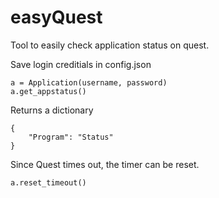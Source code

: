# easyQuest

Tool to easily check application status on quest.

Save login creditials in config.json

```
a = Application(username, password)
a.get_appstatus()
```
Returns a dictionary
```
{
    "Program": "Status"
}
```
Since Quest times out, the timer can be reset.
```
a.reset_timeout()
```
